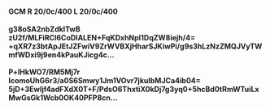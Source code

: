 #### GCM R 20/0c/400 L 20/0c/400
**g38oSA2nbZdklTwB**<br/>**zU2f/MLFiRCl6CoDlALEN+FqKDxhNpI1DqZW8iejh/4=**<br/>**+qXR7z3btApJEtJZFwiV9ZrWVBXjHharSJKiwPi/g9s3hLzNzZMQJVyTWmfWDxi9j9en4kPauKJicg4c...**<br/><br/>
**P+lHkWO7/RM5Mj7r**<br/>**IcomoUhG6r3/a0S6Smwy1Jm1VOvr7jkulbMJCa4ib04=**<br/>**5jD+3EwIjf4adFXdX0T+F/PdsO6ThxtiX0kDj7g3yq0+5hcBd0tRmWTuiLxMwGsGk1Wcb0OK40PFP8cn...**